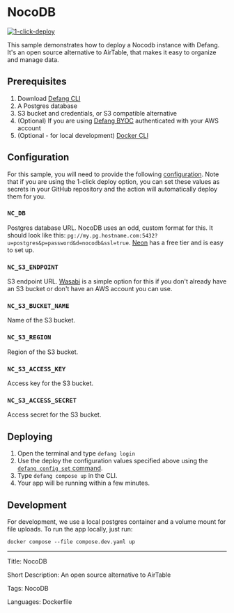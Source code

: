 # NocoDB

[![1-click-deploy](https://defang.io/deploy-with-defang.png)](https://portal.defang.dev/redirect?url=https%3A%2F%2Fgithub.com%2Fnew%3Ftemplate_name%3Dsample-nocodb-template%26template_owner%3DDefangSamples)

This sample demonstrates how to deploy a Nocodb instance with Defang. It's an open source alternative to AirTable, that makes it easy to organize and manage data.

## Prerequisites

1. Download [Defang CLI](https://github.com/DefangLabs/defang)
2. A Postgres database
3. S3 bucket and credentials, or S3 compatible alternative
4. (Optional) If you are using [Defang BYOC](https://docs.aws.amazon.com/cli/latest/userguide/cli-chap-configure.html) authenticated with your AWS account
5. (Optional - for local development) [Docker CLI](https://docs.docker.com/engine/install/)

## Configuration

For this sample, you will need to provide the following [configuration](https://docs.defang.io/docs/concepts/configuration). Note that if you are using the 1-click deploy option, you can set these values as secrets in your GitHub repository and the action will automatically deploy them for you.

### `NC_DB`

Postgres database URL. NocoDB uses an odd, custom format for this. It should look like this: `pg://my.pg.hostname.com:5432?u=postgres&p=password&d=nocodb&ssl=true`. [Neon](https://neon.tech/) has a free tier and is easy to set up.

### `NC_S3_ENDPOINT`

S3 endpoint URL. [Wasabi](https://wasabi.com/) is a simple option for this if you don't already have an S3 bucket or don't have an AWS account you can use.

### `NC_S3_BUCKET_NAME`

Name of the S3 bucket.

### `NC_S3_REGION`

Region of the S3 bucket.

### `NC_S3_ACCESS_KEY`

Access key for the S3 bucket.

### `NC_S3_ACCESS_SECRET`

Access secret for the S3 bucket.

## Deploying

1. Open the terminal and type `defang login`
2. Use the deploy the configuration values specified above using the [`defang config set` command](https://docs.defang.io/docs/concepts/configuration).
3. Type `defang compose up` in the CLI.
4. Your app will be running within a few minutes.

## Development

For development, we use a local postgres container and a volume mount for file uploads. To run the app locally, just run:

`docker compose --file compose.dev.yaml up`

---

Title: NocoDB

Short Description: An open source alternative to AirTable

Tags: NocoDB

Languages: Dockerfile
